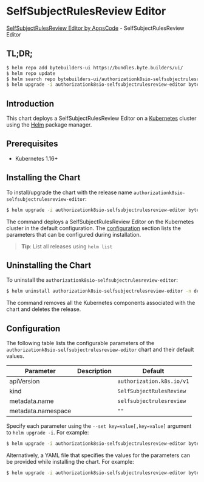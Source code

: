 # SelfSubjectRulesReview Editor

[SelfSubjectRulesReview Editor by AppsCode](https://byte.builders) - SelfSubjectRulesReview Editor

## TL;DR;

```bash
$ helm repo add bytebuilders-ui https://bundles.byte.builders/ui/
$ helm repo update
$ helm search repo bytebuilders-ui/authorizationk8sio-selfsubjectrulesreview-editor --version=v0.4.9
$ helm upgrade -i authorizationk8sio-selfsubjectrulesreview-editor bytebuilders-ui/authorizationk8sio-selfsubjectrulesreview-editor -n default --create-namespace --version=v0.4.9
```

## Introduction

This chart deploys a SelfSubjectRulesReview Editor on a [Kubernetes](http://kubernetes.io) cluster using the [Helm](https://helm.sh) package manager.

## Prerequisites

- Kubernetes 1.16+

## Installing the Chart

To install/upgrade the chart with the release name `authorizationk8sio-selfsubjectrulesreview-editor`:

```bash
$ helm upgrade -i authorizationk8sio-selfsubjectrulesreview-editor bytebuilders-ui/authorizationk8sio-selfsubjectrulesreview-editor -n default --create-namespace --version=v0.4.9
```

The command deploys a SelfSubjectRulesReview Editor on the Kubernetes cluster in the default configuration. The [configuration](#configuration) section lists the parameters that can be configured during installation.

> **Tip**: List all releases using `helm list`

## Uninstalling the Chart

To uninstall the `authorizationk8sio-selfsubjectrulesreview-editor`:

```bash
$ helm uninstall authorizationk8sio-selfsubjectrulesreview-editor -n default
```

The command removes all the Kubernetes components associated with the chart and deletes the release.

## Configuration

The following table lists the configurable parameters of the `authorizationk8sio-selfsubjectrulesreview-editor` chart and their default values.

|     Parameter      | Description |               Default                |
|--------------------|-------------|--------------------------------------|
| apiVersion         |             | <code>authorization.k8s.io/v1</code> |
| kind               |             | <code>SelfSubjectRulesReview</code>  |
| metadata.name      |             | <code>selfsubjectrulesreview</code>  |
| metadata.namespace |             | <code>""</code>                      |


Specify each parameter using the `--set key=value[,key=value]` argument to `helm upgrade -i`. For example:

```bash
$ helm upgrade -i authorizationk8sio-selfsubjectrulesreview-editor bytebuilders-ui/authorizationk8sio-selfsubjectrulesreview-editor -n default --create-namespace --version=v0.4.9 --set apiVersion=authorization.k8s.io/v1
```

Alternatively, a YAML file that specifies the values for the parameters can be provided while
installing the chart. For example:

```bash
$ helm upgrade -i authorizationk8sio-selfsubjectrulesreview-editor bytebuilders-ui/authorizationk8sio-selfsubjectrulesreview-editor -n default --create-namespace --version=v0.4.9 --values values.yaml
```

